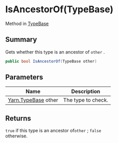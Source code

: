 # IsAncestorOf(TypeBase)

Method in [TypeBase](yarn.typebase.md)

## Summary

Gets whether this type is an ancestor of `other` .

```csharp
public bool IsAncestorOf(TypeBase other)
```

## Parameters

| Name                                    | Description        |
| --------------------------------------- | ------------------ |
| [Yarn.TypeBase](yarn.typebase.md) other | The type to check. |

## Returns

`true` if this type is an ancestor of`other` ; `false`\
otherwise.
